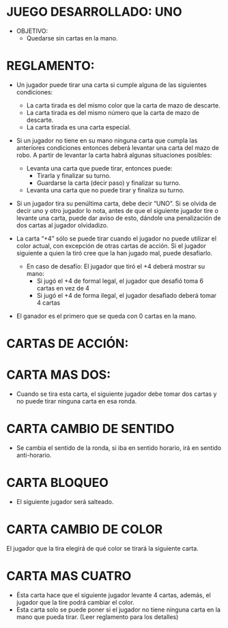 
# JUEGO DESARROLLADO: UNO
- OBJETIVO:
  - Quedarse sin cartas en la mano.



# REGLAMENTO:
  - Un jugador puede tirar una carta si cumple alguna de las siguientes condiciones:
    - La carta tirada es del mismo color que la carta de mazo de descarte.
    - La carta tirada es del mismo número que la carta de mazo de descarte.
    - La carta tirada es una carta especial.
  - Si un jugador no tiene en su mano ninguna carta que cumpla las anteriores condiciones entonces deberá levantar una carta del mazo de robo. A partir de levantar la carta habrá algunas situaciones posibles:
    - Levanta una carta que puede tirar, entonces puede:
      - Tirarla y finalizar su turno.
      - Guardarse la carta (decir paso) y finalizar su turno.
    - Levanta una carta que no puede tirar y finaliza su turno.
  - Si un jugador tira su penúltima carta, debe decir “UNO”. Si se olvida de decir uno y otro jugador lo nota, antes de que el siguiente jugador tire o levante una carta, puede dar aviso de esto, dándole una penalización de dos cartas al jugador olvidadizo.
  - La carta “+4” sólo se puede tirar cuando el jugador no puede utilizar el color actual, con excepción de otras cartas de acción. Si el jugador siguiente a quien la tiró cree que la han jugado mal, puede desafiarlo.
    - En caso de desafío: El jugador que tiró el +4 deberá mostrar su mano: 
      - Si jugó el +4 de formal legal, el jugador que desafió toma 6 cartas en vez de 4
      - Si jugó el +4 de forma ilegal, el jugador desafiado deberá tomar 4 cartas


  - El ganador es el primero que se queda con 0 cartas en la mano.



# CARTAS DE ACCIÓN:
# CARTA MAS DOS:
  - Cuando se tira esta carta, el siguiente jugador debe tomar dos cartas y no puede tirar ninguna carta en esa ronda.
# CARTA CAMBIO DE SENTIDO
  - Se cambia el sentido de la ronda, si iba en sentido horario, irá en sentido anti-horario. 
# CARTA BLOQUEO
  - El siguiente jugador será salteado.
# CARTA CAMBIO DE COLOR
El jugador que la tira elegirá de qué color se tirará la siguiente carta.
# CARTA MAS CUATRO
  - Ésta carta hace que el siguiente jugador levante 4 cartas, además, el jugador que la tire podrá cambiar el color.
  - Esta carta solo se puede poner si el jugador no tiene ninguna carta en la mano que pueda tirar. (Leer reglamento para los detalles)

